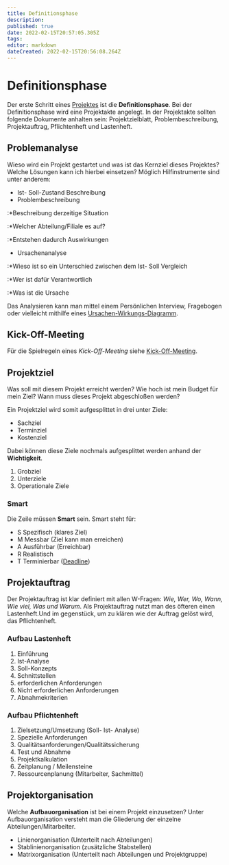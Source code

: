```yaml
---
title: Definitionsphase
description: 
published: true
date: 2022-02-15T20:57:05.305Z
tags: 
editor: markdown
dateCreated: 2022-02-15T20:56:08.264Z
---
```


# Definitionsphase

Der erste Schritt eines [Projektes](/Projektmanagement) ist die **Definitionsphase**. Bei
der Definitionsphase wird eine Projektakte angelegt. In der Projektakte
sollten folgende Dokumente anhalten sein: Projektzielblatt,
Problembeschreibung, Projektauftrag, Pflichtenheft und Lastenheft.

## Problemanalyse

Wieso wird ein Projekt gestartet und was ist das Kernziel dieses
Projektes? Welche Lösungen kann ich hierbei einsetzen? Möglich
Hilfinstrumente sind unter anderem:

-   Ist- Soll-Zustand Beschreibung
-   Problembeschreibung

:\*Beschreibung derzeitige Situation

:\*Welcher Abteilung/Filiale es auf?

:\*Entstehen dadurch Auswirkungen

-   Ursachenanalyse

:\*Wieso ist so ein Unterschied zwischen dem Ist- Soll Vergleich

:\*Wer ist dafür Verantwortlich

:\*Was ist die Ursache

Das Analysieren kann man mittel einem Persönlichen Interview, Fragebogen
oder vielleicht mithilfe eines [Ursachen-Wirkungs-Diagramm](https://de.wikipedia.org/wiki/Ursache-Wirkungs-Diagramm).

## Kick-Off-Meeting

Für die Spielregeln eines *Kick-Off-Meeting* siehe [Kick-Off-Meeting](/Kick-Off-Meeting).

## Projektziel

Was soll mit diesem Projekt erreicht werden? Wie hoch ist mein Budget
für mein Ziel? Wann muss dieses Projekt abgeschloßen werden?

Ein Projektziel wird somit aufgesplittet in drei unter Ziele:

-   Sachziel
-   Terminziel
-   Kostenziel

Dabei können diese Ziele nochmals aufgesplittet werden anhand der
**Wichtigkeit**.

1.  Grobziel
2.  Unterziele
3.  Operationale Ziele

### Smart

Die Zeile müssen **Smart** sein. Smart steht für:

-   S Spezifisch (klares Ziel)
-   M Messbar (Ziel kann man erreichen)
-   A Ausführbar (Erreichbar)
-   R Realistisch
-   T Terminierbar ([Deadline](https://de.wikipedia.org/wiki/Deadline))

## Projektauftrag

Der Projektauftrag ist klar definiert mit allen W-Fragen: *Wie, Wer, Wo,
Wann, Wie viel, Was und Warum*. Als Projektauftrag nutzt man des öfteren
einen Lastenheft.Und im gegenstück, um zu klären wie der Auftrag gelöst
wird, das Pflichtenheft.

### Aufbau Lastenheft

1.  Einführung
2.  Ist-Analyse
3.  Soll-Konzepts
4.  Schnittstellen
5.  erforderlichen Anforderungen
6.  Nicht erforderlichen Anforderungen
7.  Abnahmekriterien

### Aufbau Pflichtenheft

1.  Zielsetzung/Umsetzung (Soll- Ist- Analyse)
2.  Spezielle Anforderungen
3.  Qualitätsanforderungen/Qualitätssicherung
4.  Test und Abnahme
5.  Projektkalkulation
6.  Zeitplanung / Meilensteine
7.  Ressourcenplanung (Mitarbeiter, Sachmittel)

## Projektorganisation

Welche **Aufbauorganisation** ist bei einem Projekt einzusetzen? Unter
Aufbauorganisation versteht man die Gliederung der einzelne
Abteilungen/Mitarbeiter.

-   Linienorganisation (Unterteilt nach Abteilungen)
-   Stablinienorganisation (zusätzliche Stabstellen)
-   Matrixorganisation (Unterteilt nach Abteilungen und Projektgruppe)